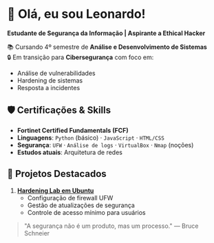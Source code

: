 # 👋 Olá, eu sou Leonardo!

**Estudante de Segurança da Informação | Aspirante a Ethical Hacker**

📚 Cursando 4º semestre de **Análise e Desenvolvimento de Sistemas**  
🔒 Em transição para **Cibersegurança** com foco em:  
- Análise de vulnerabilidades  
- Hardening de sistemas  
- Resposta a incidentes  

## 🛡️ Certificações & Skills
- **Fortinet Certified Fundamentals (FCF)**  
- **Linguagens**: `Python` (básico) · `JavaScript` · `HTML/CSS`  
- **Segurança**: `UFW` · `Análise de logs` · `VirtualBox` · `Nmap` (noções)  
- **Estudos atuais**: Arquitetura de redes  

## 🔧 Projetos Destacados
1. **[Hardening Lab em Ubuntu](link)**  
   - Configuração de firewall UFW  
   - Gestão de atualizações de segurança  
   - Controle de acesso mínimo para usuários  

> "A segurança não é um produto, mas um processo." — Bruce Schneier  
